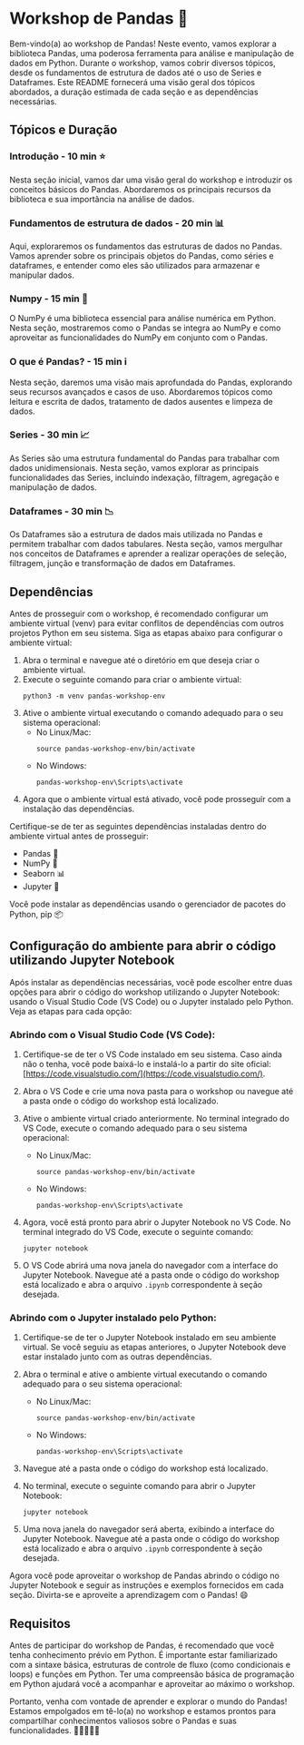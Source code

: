 # Workshop de Pandas 🐼

Bem-vindo(a) ao workshop de Pandas! Neste evento, vamos explorar a biblioteca Pandas, uma poderosa ferramenta para análise e manipulação de dados em Python. Durante o workshop, vamos cobrir diversos tópicos, desde os fundamentos de estrutura de dados até o uso de Series e Dataframes. Este README fornecerá uma visão geral dos tópicos abordados, a duração estimada de cada seção e as dependências necessárias.

## Tópicos e Duração

### Introdução - 10 min ⭐
Nesta seção inicial, vamos dar uma visão geral do workshop e introduzir os conceitos básicos do Pandas. Abordaremos os principais recursos da biblioteca e sua importância na análise de dados.

### Fundamentos de estrutura de dados - 20 min 📊
Aqui, exploraremos os fundamentos das estruturas de dados no Pandas. Vamos aprender sobre os principais objetos do Pandas, como séries e dataframes, e entender como eles são utilizados para armazenar e manipular dados.

### Numpy - 15 min 🧮
O NumPy é uma biblioteca essencial para análise numérica em Python. Nesta seção, mostraremos como o Pandas se integra ao NumPy e como aproveitar as funcionalidades do NumPy em conjunto com o Pandas.

### O que é Pandas? - 15 min ℹ️
Nesta seção, daremos uma visão mais aprofundada do Pandas, explorando seus recursos avançados e casos de uso. Abordaremos tópicos como leitura e escrita de dados, tratamento de dados ausentes e limpeza de dados.

### Series - 30 min 📈
As Series são uma estrutura fundamental do Pandas para trabalhar com dados unidimensionais. Nesta seção, vamos explorar as principais funcionalidades das Series, incluindo indexação, filtragem, agregação e manipulação de dados.

### Dataframes - 30 min 📉
Os Dataframes são a estrutura de dados mais utilizada no Pandas e permitem trabalhar com dados tabulares. Nesta seção, vamos mergulhar nos conceitos de Dataframes e aprender a realizar operações de seleção, filtragem, junção e transformação de dados em Dataframes.

## Dependências

Antes de prosseguir com o workshop, é recomendado configurar um ambiente virtual (venv) para evitar conflitos de dependências com outros projetos Python em seu sistema. Siga as etapas abaixo para configurar o ambiente virtual:

1. Abra o terminal e navegue até o diretório em que deseja criar o ambiente virtual.
2. Execute o seguinte comando para criar o ambiente virtual:
   ```
   python3 -m venv pandas-workshop-env
   ```
3. Ative o ambiente virtual executando o comando adequado para o seu sistema operacional:
   - No Linux/Mac:
     ```
     source pandas-workshop-env/bin/activate
     ```
   - No Windows:
     ```
     pandas-workshop-env\Scripts\activate
     ```
4. Agora que o ambiente virtual está ativado, você pode prosseguir com a instalação das dependências.

Certifique-se de ter as seguintes dependências instaladas dentro do ambiente virtual antes de prosseguir:

- Pandas 🐼
- NumPy 🧮
- Seaborn 📊
- Jupyter 📝

Você pode instalar as dependências usando o gerenciador de pacotes do Python, pip 📦

## Configuração do ambiente para abrir o código utilizando Jupyter Notebook

Após instalar as dependências necessárias, você pode escolher entre duas opções para abrir o código do workshop utilizando o Jupyter Notebook: usando o Visual Studio Code (VS Code) ou o Jupyter instalado pelo Python. Veja as etapas para cada opção:

### Abrindo com o Visual Studio Code (VS Code):

1. Certifique-se de ter o VS Code instalado em seu sistema. Caso ainda não o tenha, você pode baixá-lo e instalá-lo a partir do site oficial: [https://code.visualstudio.com/](https://code.visualstudio.com/).

2. Abra o VS Code e crie uma nova pasta para o workshop ou navegue até a pasta onde o código do workshop está localizado.

3. Ative o ambiente virtual criado anteriormente. No terminal integrado do VS Code, execute o comando adequado para o seu sistema operacional:
   - No Linux/Mac:
     ```
     source pandas-workshop-env/bin/activate
     ```
   - No Windows:
     ```
     pandas-workshop-env\Scripts\activate
     ```

4. Agora, você está pronto para abrir o Jupyter Notebook no VS Code. No terminal integrado do VS Code, execute o seguinte comando:
   ```
   jupyter notebook
   ```

5. O VS Code abrirá uma nova janela do navegador com a interface do Jupyter Notebook. Navegue até a pasta onde o código do workshop está localizado e abra o arquivo `.ipynb` correspondente à seção desejada.

### Abrindo com o Jupyter instalado pelo Python:

1. Certifique-se de ter o Jupyter Notebook instalado em seu ambiente virtual. Se você seguiu as etapas anteriores, o Jupyter Notebook deve estar instalado junto com as outras dependências.

2. Abra o terminal e ative o ambiente virtual executando o comando adequado para o seu sistema operacional:
   - No Linux/Mac:
     ```
     source pandas-workshop-env/bin/activate
     ```
   - No Windows:
     ```
     pandas-workshop-env\Scripts\activate
     ```

3. Navegue até a pasta onde o código do workshop está localizado.

4. No terminal, execute o seguinte comando para abrir o Jupyter Notebook:
   ```
   jupyter notebook
   ```

5. Uma nova janela do navegador será aberta, exibindo a interface do Jupyter Notebook. Navegue até a pasta onde o código do workshop está localizado e abra o arquivo `.ipynb` correspondente à seção desejada.

Agora você pode aproveitar o workshop de Pandas abrindo o código no Jupyter Notebook e seguir as instruções e exemplos fornecidos em cada seção. Divirta-se e aproveite a aprendizagem com o Pandas! 😄


## Requisitos

Antes de participar do workshop de Pandas, é recomendado que você tenha conhecimento prévio em Python. É importante estar familiarizado com a sintaxe básica, estruturas de controle de fluxo (como condicionais e loops) e funções em Python. Ter uma compreensão básica de programação em Python ajudará você a acompanhar e aproveitar ao máximo o workshop.

Portanto, venha com vontade de aprender e explorar o mundo do Pandas! Estamos empolgados em tê-lo(a) no workshop e estamos prontos para compartilhar conhecimentos valiosos sobre o Pandas e suas funcionalidades. 🐍🐼💡💪🚀